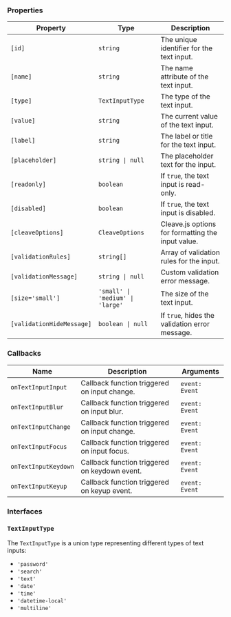 ### Properties

| Property                  | Type                             | Description                                       |
| ------------------------- | -------------------------------- | ------------------------------------------------- |
| `[id]`                    | `string`                         | The unique identifier for the text input.         |
| `[name]`                  | `string`                         | The name attribute of the text input.             |
| `[type]`                  | `TextInputType`                  | The type of the text input.                       |
| `[value]`                 | `string`                         | The current value of the text input.              |
| `[label]`                 | `string`                         | The label or title for the text input.            |
| `[placeholder]`           | `string \| null`                 | The placeholder text for the input.               |
| `[readonly]`              | `boolean`                        | If `true`, the text input is read-only.           |
| `[disabled]`              | `boolean`                        | If `true`, the text input is disabled.            |
| `[cleaveOptions]`         | `CleaveOptions`                  | Cleave.js options for formatting the input value. |
| `[validationRules]`       | `string[]`                       | Array of validation rules for the input.          |
| `[validationMessage]`     | `string \| null`                 | Custom validation error message.                  |
| `[size='small']`          | `'small' \| 'medium' \| 'large'` | The size of the text input.                       |
| `[validationHideMessage]` | `boolean \| null`                | If `true`, hides the validation error message.    |

### Callbacks

| Name                 | Description                                   | Arguments      |
| -------------------- | --------------------------------------------- | -------------- |
| `onTextInputInput`   | Callback function triggered on input change.  | `event: Event` |
| `onTextInputBlur`    | Callback function triggered on input blur.    | `event: Event` |
| `onTextInputChange`  | Callback function triggered on input change.  | `event: Event` |
| `onTextInputFocus`   | Callback function triggered on input focus.   | `event: Event` |
| `onTextInputKeydown` | Callback function triggered on keydown event. | `event: Event` |
| `onTextInputKeyup`   | Callback function triggered on keyup event.   | `event: Event` |

### Interfaces

### `TextInputType`

The `TextInputType` is a union type representing different types of text inputs:

-   `'password'`
-   `'search'`
-   `'text'`
-   `'date'`
-   `'time'`
-   `'datetime-local'`
-   `'multiline'`
